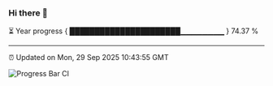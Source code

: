 ### Hi there 👋

⏳ Year progress { ██████████████████████▁▁▁▁▁▁▁▁ } 74.37 %

---

⏰ Updated on Mon, 29 Sep 2025 10:43:55 GMT

![Progress Bar CI](https://github.com/IshwaranRudhara/GIT-ACTION/workflows/Progress%20Bar%20CI/badge.svg)
